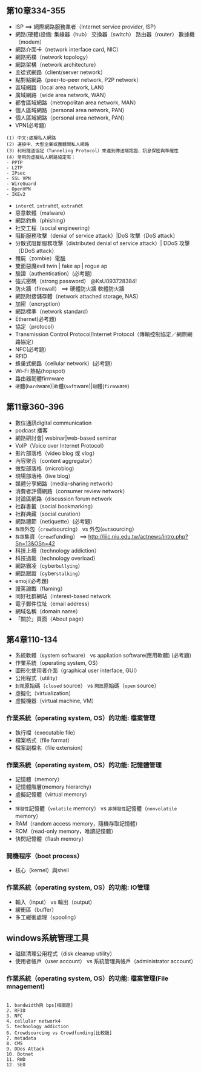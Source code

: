 ## 第10章334-355
- ISP  ==> 網際網路服務業者（Internet service provider, ISP）
- 網路(硬體)設備: 集線器（hub） 交換器（switch） 路由器（router） 數據機（modem）
- 網路介面卡（network interface card, NIC）
- 網路拓樸（network topology）
- 網路架構（network architecture）
- 主從式網路（client/server network）
- 點對點網路（peer-to-peer network, P2P network）
- 區域網路（local area network, LAN）
- 廣域網路（wide area network, WAN）
- 都會區域網路（metropolitan area network, MAN）
- 個人區域網路（personal area network, PAN）
- 個人區域網路（personal area network, PAN）
- VPN(必考題)
```
(1) 中文:虛擬私人網路
(2) 連接中、大型企業或團體間私人網路
(3) 利用隧道協定（Tunneling Protocol）來達到傳送端認證、訊息保密與準確性
(4) 常用的虛擬私人網路協定有：
- PPTP
- L2TP
- IPsec
- SSL VPN
- WireGuard
- OpenVPN
- IKEv2
```
- `inter`et. `intra`net, `extra`net
- 惡意軟體（malware）
- 網路釣魚（phishing）
- 社交工程（social engineering）
- 阻斷服務攻擊（denial of service attack）|DoS 攻擊（DoS attack）
- 分散式阻斷服務攻擊（distributed denial of service attack）| DDoS 攻擊（DDoS attack） 
- 殭屍（zombie）電腦
- 雙面惡魔evil twin | fake ap |  rogue ap
- 驗證（authentication）(必考題) 
- 強式密碼（strong password）   @KsU093728384!
- 防火牆（firewall） ==> 硬體防火牆   軟體防火牆
- 網路附接儲存體（network attached storage, NAS）
- 加密（encryption）
- 網路標準（network standard）
- Ethernet(必考題)
- 協定（protocol）
- Transmission Control Protocol/Internet Protocol（傳輸控制協定／網際網路協定） 
- NFC(必考題)
- RFID
- 蜂巢式網路（cellular network）(必考題)
- Wi-Fi 熱點(hopspot)
- 路由器韌體firmware
- `硬`體(`hard`ware)|`軟`體(`soft`ware)|`韌`體(`firm`ware)


## 第11章360-396
- 數位通訊digital communication
- podcast 播客
- 網路研討會| webinar|web-based seminar 
- VoIP（Voice over Internet Protocol）
- 影片部落格（video blog 或 vlog）
- 內容聚合（content aggregator） 
- 微型部落格（microblog)
- 現場部落格（live blog） 
- 媒體分享網路（media-sharing network）
- 消費者評價網路（consumer review network）
- 討論區網路（discussion forum network
- 社群書籤（social bookmarking） 
- 社群典藏（social curation）
- 網路禮節（netiquette）(必考題)
- `群眾`外包（`crowd`sourcing）  vs 外包(`out`sourcing）  
- `群眾`集資（`crowd`funding） ==> http://iiic.niu.edu.tw/actnews/intro.php?Sn=13&OSn=42
- 科技上癮（technology addiction）
- 科技過載（technology overload）
- 網路霸凌（cyber`bullying`）
- 網路跟蹤（cyber`stalking`）
- emoji(必考題)
- 謾罵論戰（flaming）
- 同好社群網站（interest-based network
- 電子郵件位址（email address）
- 網域名稱（domain name）
- 「關於」頁面（About page）


## 第4章110-134
- 系統軟體（system software）  vs appliation software(應用軟體) (必考題)
- 作業系統（operating system, OS）
- 圖形化使用者介面（graphical user interface, GUI）
- 公用程式（utility）
- `封閉`原始碼（`closed` source）  vs `開放`原始碼（`open` source）
- 虛擬化（virtualization）
- 虛擬機器（virtual machine, VM）


### 作業系統（operating system, OS）的功能: 檔案管理
- 執行檔（executable file）
- 檔案格式（file format）
- 檔案副檔名（file extension）

### 作業系統（operating system, OS）的功能: 記憶體管理
- 記憶體（memory）
- 記憶體階層(memory hierarchy)
- 虛擬記憶體（virtual memory）
- 
- `揮發性`記憶體（`volatile` memory） vs `非揮發性`記憶體（`nonvolatile` memory）
- RAM（random access memory，隨機存取記憶體）
- ROM（read-only memory，唯讀記憶體）
- 快閃記憶體（flash memory）

### 開機程序（boot process） 

- 核心（kernel）與shell

### 作業系統（operating system, OS）的功能: IO管理

- 輸入（input） vs  輸出（output）
- 緩衝區（buffer）
- 多工緩衝處理（spooling）

## windows系統管理工具
- 磁碟清理公用程式（disk cleanup utility）
- 使用者帳戶（user account）  vs 系統管理員帳戶（administrator account）

### 作業系統（operating system, OS）的功能: 檔案管理(File mnagement)


 
























##

```
1. bandwidth與 bps[相關題]
2. RFID
3. NFC
4. cellular network4
5. technology addiction
6. Crowdsourcing vs Crowdfunding[比較題]
7. metadata
8. CMS
9. DDos Attack
10. Botnet
11. RWD
12. SEO
```

